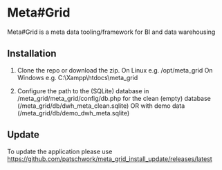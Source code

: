 # Meta#Grid
Meta#Grid is a meta data tooling/framework for BI and data warehousing

## Installation
1. Clone the repo or download the zip. 
On Linux e.g. /opt/meta_grid
On Windows e.g. C:\Xampp\htdocs\meta_grid

2. Configure the path to the (SQLite) database in /meta_grid/meta_grid/config/db.php
for the clean (empty) database (/meta_grid/db/dwh_meta_clean.sqlite)
    OR
with demo data (/meta_grid/db/demo_dwh_meta.sqlite)

## Update
To update the application please use https://github.com/patschwork/meta_grid_install_update/releases/latest
